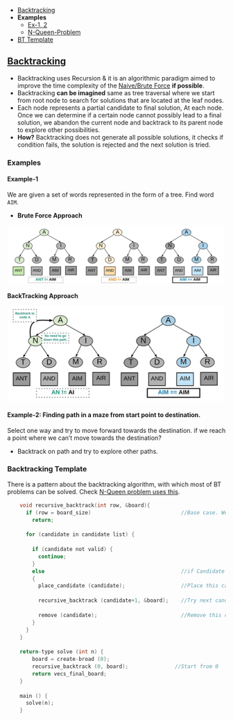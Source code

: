 - [Backtracking](#bt)
- **Examples**
  - [Ex-1, 2](#ex1)
  - [N-Queen-Problem](/DS_Questions/Questions/vectors_arrays/2d-grid/N-Queens)
- [BT Template](#tem)

<a name=bt></a>
## [Backtracking](https://leetcode.com/explore/learn/card/recursion-ii/472/backtracking/2654/)
- Backtracking uses Recursion & it is an algorithmic paradigm aimed to improve the time complexity of the [Naive/Brute Force](..) **if possible**.
- Backtracking **can be imagined** same as tree traversal where we start from root node to search for solutions that are located at the leaf nodes.
- Each node represents a partial candidate to final solution, At each node. Once we can determine if a certain node cannot possibly lead to a final solution, we abandon the current node and backtrack to its parent node to explore other possibilities.
- **How?** Backtracking does not generate all possible solutions, it checks if condition fails, the solution is rejected and the next solution is tried.

### Examples
<a name=ex1></a>
#### Example-1
We are given a set of words represented in the form of a tree. Find word `AIM`.

- **Brute Force Approach**

<img src=backtracking.jpeg width=500></img>

**BackTracking Approach**

<img src=backtracking1.jpeg width=500></img>

#### Example-2: Finding path in a maze from start point to destination.
Select one way and try to move forward towards the destination. if we reach a point where we can’t move towards the destination?
  - Backtrack on path and try to explore other paths.

<a name=tem></a>
### Backtracking Template
There is a pattern about the backtracking algorithm, with which most of BT problems can be solved. Check [N-Queen problem uses this](/DS_Questions/Questions/vectors_arrays/2d-grid/N-Queens).
```c
    void recursive_backtrack(int row, &board){
      if (row = board_size)                             //Base case. We reached last row
        return;
      
      for (candidate in candidate list) {
      
        if (candidate not valid) {
          continue;
        } 
        else                                            //if Candidate is VALID
        {
          place_candidate (candidate);                  //Place this candidate on partial solution
          
          recursive_backtrack (candidate+1, &board);    //Try next candidate
          
          remove (candidate);                           //Remove this candidate
        }
      }
    }
    
    return-type solve (int n) {
        board = create-broad (0);
        recursive_backtrack (0, board);               //Start from 0
        return vecs_final_board;
    }
    
    main () {
      solve(n);
    }
```
